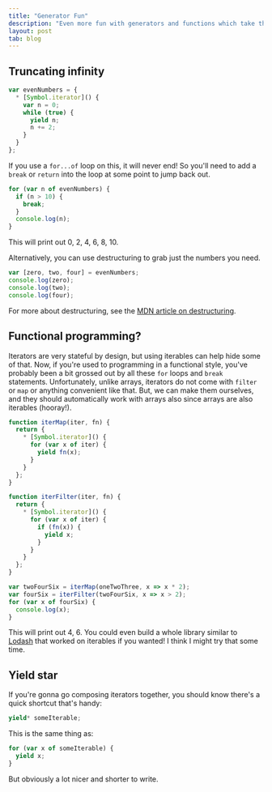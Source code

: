```yaml
---
title: "Generator Fun"
description: "Even more fun with generators and functions which take them"
layout: post
tab: blog
---
```


## Truncating infinity

```js
var evenNumbers = {
  * [Symbol.iterator]() {
    var n = 0;
    while (true) {
      yield n;
      n += 2;
    }
  }
};
```

If you use a `for...of` loop on this, it will never end! So you'll need to add a `break` or `return` into the loop at some point to jump back out.

```js
for (var n of evenNumbers) {
  if (n > 10) {
    break;
  }
  console.log(n);
}
```

This will print out 0, 2, 4, 6, 8, 10.

Alternatively, you can use destructuring to grab just the numbers you need.

```js
var [zero, two, four] = evenNumbers;
console.log(zero);
console.log(two);
console.log(four);
```

For more about destructuring, see the [MDN article on destructuring][1].

## Functional programming?

Iterators are very stateful by design, but using iterables can help hide some of that. Now, if you're used to programming in a functional style, you've probably been a bit grossed out by all these `for` loops and `break` statements. Unfortunately, unlike arrays, iterators do not come with `filter` or `map` or anything convenient like that. But, we can make them ourselves, and they should automatically work with arrays also since arrays are also iterables (hooray!).

```js
function iterMap(iter, fn) {
  return {
    * [Symbol.iterator]() {
      for (var x of iter) {
        yield fn(x);
      }
    }
  };
}

function iterFilter(iter, fn) {
  return {
    * [Symbol.iterator]() {
      for (var x of iter) {
        if (fn(x)) {
          yield x;
        }
      }
    }
  };
}

var twoFourSix = iterMap(oneTwoThree, x => x * 2);
var fourSix = iterFilter(twoFourSix, x => x > 2);
for (var x of fourSix) {
  console.log(x);
}
```

This will print out 4, 6. You could even build a whole library similar to [Lodash][2] that worked on iterables if you wanted! I think I might try that some time.

## Yield star

If you're gonna go composing iterators together, you should know there's a quick shortcut that's handy:

```js
yield* someIterable;
```

This is the same thing as:

```js
for (var x of someIterable) {
  yield x;
}
```

But obviously a lot nicer and shorter to write.

[1]: https://developer.mozilla.org/en-US/docs/Web/JavaScript/Reference/Operators/Destructuring_assignment
[2]: https://lodash.com/
[3]: https://developer.mozilla.org/en-US/docs/Web/JavaScript/Reference/Global_Objects/Symbol
[4]: https://github.com/tj/co
